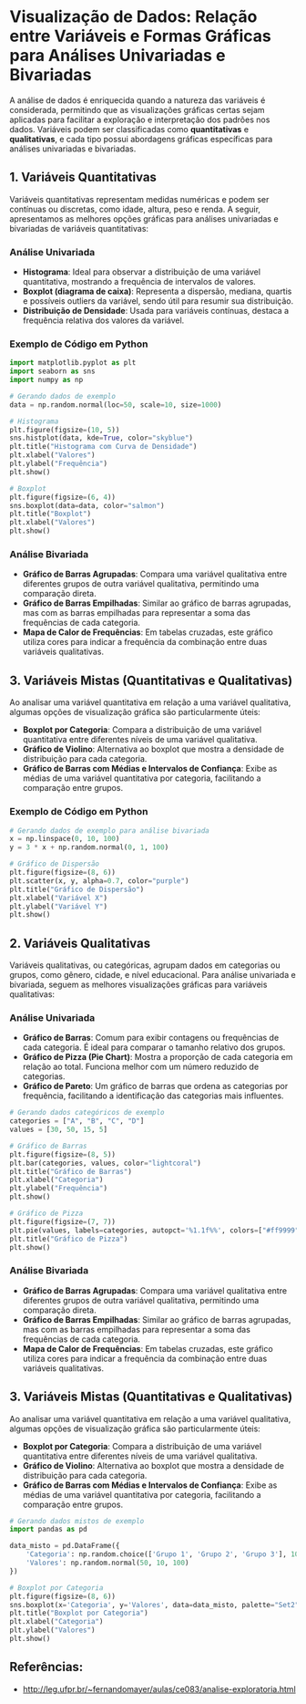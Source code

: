 # Visualização de Dados: Relação entre Variáveis e Formas Gráficas para Análises Univariadas e Bivariadas

A análise de dados é enriquecida quando a natureza das variáveis é considerada, permitindo que as visualizações gráficas certas sejam aplicadas para facilitar a exploração e interpretação dos padrões nos dados. Variáveis podem ser classificadas como **quantitativas** e **qualitativas**, e cada tipo possui abordagens gráficas específicas para análises univariadas e bivariadas.

## 1. Variáveis Quantitativas
Variáveis quantitativas representam medidas numéricas e podem ser contínuas ou discretas, como idade, altura, peso e renda. A seguir, apresentamos as melhores opções gráficas para análises univariadas e bivariadas de variáveis quantitativas:

### Análise Univariada
- **Histograma**: Ideal para observar a distribuição de uma variável quantitativa, mostrando a frequência de intervalos de valores.
- **Boxplot (diagrama de caixa)**: Representa a dispersão, mediana, quartis e possíveis outliers da variável, sendo útil para resumir sua distribuição.
- **Distribuição de Densidade**: Usada para variáveis contínuas, destaca a frequência relativa dos valores da variável.

### Exemplo de Código em Python
```python
import matplotlib.pyplot as plt
import seaborn as sns
import numpy as np

# Gerando dados de exemplo
data = np.random.normal(loc=50, scale=10, size=1000)

# Histograma
plt.figure(figsize=(10, 5))
sns.histplot(data, kde=True, color="skyblue")
plt.title("Histograma com Curva de Densidade")
plt.xlabel("Valores")
plt.ylabel("Frequência")
plt.show()

# Boxplot
plt.figure(figsize=(6, 4))
sns.boxplot(data=data, color="salmon")
plt.title("Boxplot")
plt.xlabel("Valores")
plt.show()
```

### Análise Bivariada
- **Gráfico de Barras Agrupadas**: Compara uma variável qualitativa entre diferentes grupos de outra variável qualitativa, permitindo uma comparação direta.
- **Gráfico de Barras Empilhadas**: Similar ao gráfico de barras agrupadas, mas com as barras empilhadas para representar a soma das frequências de cada categoria.
- **Mapa de Calor de Frequências**: Em tabelas cruzadas, este gráfico utiliza cores para indicar a frequência da combinação entre duas variáveis qualitativas.

## 3. Variáveis Mistas (Quantitativas e Qualitativas)
Ao analisar uma variável quantitativa em relação a uma variável qualitativa, algumas opções de visualização gráfica são particularmente úteis:

- **Boxplot por Categoria**: Compara a distribuição de uma variável quantitativa entre diferentes níveis de uma variável qualitativa.
- **Gráfico de Violino**: Alternativa ao boxplot que mostra a densidade de distribuição para cada categoria.
- **Gráfico de Barras com Médias e Intervalos de Confiança**: Exibe as médias de uma variável quantitativa por categoria, facilitando a comparação entre grupos.

### Exemplo de Código em Python
```python
# Gerando dados de exemplo para análise bivariada
x = np.linspace(0, 10, 100)
y = 3 * x + np.random.normal(0, 1, 100)

# Gráfico de Dispersão
plt.figure(figsize=(8, 6))
plt.scatter(x, y, alpha=0.7, color="purple")
plt.title("Gráfico de Dispersão")
plt.xlabel("Variável X")
plt.ylabel("Variável Y")
plt.show()
```

## 2. Variáveis Qualitativas
Variáveis qualitativas, ou categóricas, agrupam dados em categorias ou grupos, como gênero, cidade, e nível educacional. Para análise univariada e bivariada, seguem as melhores visualizações gráficas para variáveis qualitativas:

### Análise Univariada
- **Gráfico de Barras**: Comum para exibir contagens ou frequências de cada categoria. É ideal para comparar o tamanho relativo dos grupos.
- **Gráfico de Pizza (Pie Chart)**: Mostra a proporção de cada categoria em relação ao total. Funciona melhor com um número reduzido de categorias.
- **Gráfico de Pareto**: Um gráfico de barras que ordena as categorias por frequência, facilitando a identificação das categorias mais influentes.

```python
# Gerando dados categóricos de exemplo
categories = ["A", "B", "C", "D"]
values = [30, 50, 15, 5]

# Gráfico de Barras
plt.figure(figsize=(8, 5))
plt.bar(categories, values, color="lightcoral")
plt.title("Gráfico de Barras")
plt.xlabel("Categoria")
plt.ylabel("Frequência")
plt.show()

# Gráfico de Pizza
plt.figure(figsize=(7, 7))
plt.pie(values, labels=categories, autopct='%1.1f%%', colors=["#ff9999", "#66b3ff", "#99ff99", "#ffcc99"])
plt.title("Gráfico de Pizza")
plt.show()
```

### Análise Bivariada
- **Gráfico de Barras Agrupadas**: Compara uma variável qualitativa entre diferentes grupos de outra variável qualitativa, permitindo uma comparação direta.
- **Gráfico de Barras Empilhadas**: Similar ao gráfico de barras agrupadas, mas com as barras empilhadas para representar a soma das frequências de cada categoria.
- **Mapa de Calor de Frequências**: Em tabelas cruzadas, este gráfico utiliza cores para indicar a frequência da combinação entre duas variáveis qualitativas.

## 3. Variáveis Mistas (Quantitativas e Qualitativas)
Ao analisar uma variável quantitativa em relação a uma variável qualitativa, algumas opções de visualização gráfica são particularmente úteis:

- **Boxplot por Categoria**: Compara a distribuição de uma variável quantitativa entre diferentes níveis de uma variável qualitativa.
- **Gráfico de Violino**: Alternativa ao boxplot que mostra a densidade de distribuição para cada categoria.
- **Gráfico de Barras com Médias e Intervalos de Confiança**: Exibe as médias de uma variável quantitativa por categoria, facilitando a comparação entre grupos.

```python
# Gerando dados mistos de exemplo
import pandas as pd

data_misto = pd.DataFrame({
    'Categoria': np.random.choice(['Grupo 1', 'Grupo 2', 'Grupo 3'], 100),
    'Valores': np.random.normal(50, 10, 100)
})

# Boxplot por Categoria
plt.figure(figsize=(8, 6))
sns.boxplot(x='Categoria', y='Valores', data=data_misto, palette="Set2")
plt.title("Boxplot por Categoria")
plt.xlabel("Categoria")
plt.ylabel("Valores")
plt.show()
```

## Referências:

- http://leg.ufpr.br/~fernandomayer/aulas/ce083/analise-exploratoria.html

